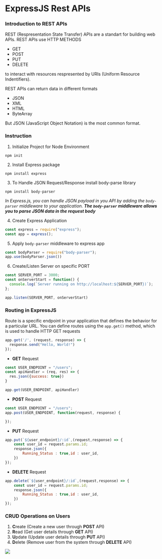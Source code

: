 # ExpressJS Rest APIs

### Introduction to REST APIs
REST (Respresentation State Transfer) APIs are a standart for building web APIs.
REST APIs use HTTP METHODS
- GET
- POST
- PUT
- DELETE

to interact with resources respresented by URIs (Uniform Resource Indentifiers).

REST APIs can return data in different formats
- JSON
- XML
- HTML
- ByteArray

But JSON (JavaScript Object Notation) is the most common format.

### Instruction
1. Initialize Project for Node Environment 
```
npm init
```

2. Install Express package
```
npm install express
```

3. To Handle JSON Request/Response install body-parse library
```
npm install body-parser
```
_In Express.js, you can handle JSON payload in you API by adding the `body-parser` middleware to your application. **The `body-parser` middleware allows you to parse JSON data in the request body**_

4. Create Express Application
```javascript
const express = require("express");
const app = express();
```

5. Apply `body-parser` middleware to express app
```javascript
const bodyParser = require("body-parser");
app.use(bodyParser.json())
```

6. Create/Listen Server on specific PORT
```javascript
const SERVER_PORT = 3000;
const onServerStart = function() {
  console.log(`Server running on http://localhost:${SERVER_PORT})`);
};

app.listen(SERVER_PORT, onServerStart)
```

### Routing in ExpressJS
Route is a specific endpoint in your application that defines the behavior for a particular URL. You can define routes using the `app.get()` method, which is used to handle HTTP GET requests
```javascript
app.get('/', (request, response) => {
  response.send("Hello, World!")
});
```

- **GET** Request
```javascript
const USER_ENDPOINT = "/users";
const apiHandler = (req, res) => {
  res.json({success: true})
}

app.get(USER_ENDPOINT, apiHandler)
```

- **POST** Request
```javascript
const USER_ENDPOINT = "/users";
app.post(USER_ENDPOINT, function(request, response) {

});
```

- **PUT** Request
```javascript
app.put(`${user_endpoint}/:id`,(request,response) => {
    const user_id = request.params.id;
    response.json({
        Running_Status : true,id : user_id,
    })
});
```

- **DELETE** Request
```javascript
app.delete(`${user_endpoint}/:id`,(request,response) => {
    const user_id = request.params.id;
    response.json({
        Running_Status : true,id : user_id,
    })
});
```
### CRUD Operations on Users 

1. **C**reate (Create a new user through **POST** API)
2. **R**ead (Get user details through **GET** API)
3. **U**pdate (Update user details through **PUT** API)
4. **D**elete (Remove user from the system through **DELETE** API)

![](https://miro.medium.com/max/1400/1*2eBdh0vLZjUyCDF6x1EqvQ.png)

